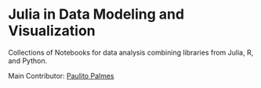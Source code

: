 # Julia in Data Modeling and Visualization

Collections of Notebooks for data analysis combining libraries from Julia, R, and Python.

Main Contributor: [Paulito Palmes](https://github.com/ppalmes)
